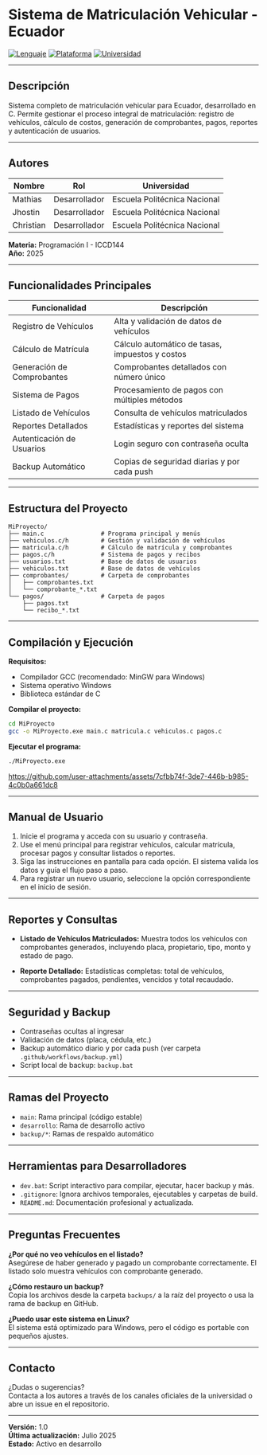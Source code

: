 # Sistema de Matriculación Vehicular - Ecuador

[![Lenguaje](https://img.shields.io/badge/Lenguaje-C-blue.svg)](https://gcc.gnu.org/)
[![Plataforma](https://img.shields.io/badge/Plataforma-Windows-green.svg)](https://www.microsoft.com/windows)
[![Universidad](https://img.shields.io/badge/Universidad-EPN-red.svg)](https://www.epn.edu.ec/)

---

## Descripción

Sistema completo de matriculación vehicular para Ecuador, desarrollado en C. Permite gestionar el proceso integral de matriculación: registro de vehículos, cálculo de costos, generación de comprobantes, pagos, reportes y autenticación de usuarios.

---

## Autores

| Nombre      | Rol         | Universidad                  |
|-------------|-------------|-----------------------------|
| Mathias     | Desarrollador | Escuela Politécnica Nacional |
| Jhostin     | Desarrollador | Escuela Politécnica Nacional |
| Christian   | Desarrollador | Escuela Politécnica Nacional |

**Materia:** Programación I - ICCD144  
**Año:** 2025

---

## Funcionalidades Principales

| Funcionalidad                  | Descripción                                                                 |
|--------------------------------|-----------------------------------------------------------------------------|
| Registro de Vehículos          | Alta y validación de datos de vehículos                                     |
| Cálculo de Matrícula           | Cálculo automático de tasas, impuestos y costos                             |
| Generación de Comprobantes     | Comprobantes detallados con número único                                    |
| Sistema de Pagos               | Procesamiento de pagos con múltiples métodos                                |
| Listado de Vehículos           | Consulta de vehículos matriculados                                          |
| Reportes Detallados            | Estadísticas y reportes del sistema                                         |
| Autenticación de Usuarios      | Login seguro con contraseña oculta                                          |
| Backup Automático              | Copias de seguridad diarias y por cada push                                 |

---

## Estructura del Proyecto

```
MiProyecto/
├── main.c                # Programa principal y menús
├── vehiculos.c/h         # Gestión y validación de vehículos
├── matricula.c/h         # Cálculo de matrícula y comprobantes
├── pagos.c/h             # Sistema de pagos y recibos
├── usuarios.txt          # Base de datos de usuarios
├── vehiculos.txt         # Base de datos de vehículos
├── comprobantes/         # Carpeta de comprobantes
│   ├── comprobantes.txt
│   └── comprobante_*.txt
└── pagos/                # Carpeta de pagos
    ├── pagos.txt
    └── recibo_*.txt
```

---

## Compilación y Ejecución

**Requisitos:**
- Compilador GCC (recomendado: MinGW para Windows)
- Sistema operativo Windows
- Biblioteca estándar de C

**Compilar el proyecto:**
```bash
cd MiProyecto
gcc -o MiProyecto.exe main.c matricula.c vehiculos.c pagos.c
```

**Ejecutar el programa:**
```bash
./MiProyecto.exe
```


https://github.com/user-attachments/assets/7cfbb74f-3de7-446b-b985-4c0b0a661dc8


---

## Manual de Usuario

1. Inicie el programa y acceda con su usuario y contraseña.
2. Use el menú principal para registrar vehículos, calcular matrícula, procesar pagos y consultar listados o reportes.
3. Siga las instrucciones en pantalla para cada opción. El sistema valida los datos y guía el flujo paso a paso.
4. Para registrar un nuevo usuario, seleccione la opción correspondiente en el inicio de sesión.

---

## Reportes y Consultas

- **Listado de Vehículos Matriculados:**
  Muestra todos los vehículos con comprobantes generados, incluyendo placa, propietario, tipo, monto y estado de pago.

- **Reporte Detallado:**
  Estadísticas completas: total de vehículos, comprobantes pagados, pendientes, vencidos y total recaudado.

---

## Seguridad y Backup

- Contraseñas ocultas al ingresar
- Validación de datos (placa, cédula, etc.)
- Backup automático diario y por cada push (ver carpeta `.github/workflows/backup.yml`)
- Script local de backup: `backup.bat`

---

## Ramas del Proyecto

- `main`: Rama principal (código estable)
- `desarrollo`: Rama de desarrollo activo
- `backup/*`: Ramas de respaldo automático

---

## Herramientas para Desarrolladores

- `dev.bat`: Script interactivo para compilar, ejecutar, hacer backup y más.
- `.gitignore`: Ignora archivos temporales, ejecutables y carpetas de build.
- `README.md`: Documentación profesional y actualizada.

---

## Preguntas Frecuentes

**¿Por qué no veo vehículos en el listado?**  
Asegúrese de haber generado y pagado un comprobante correctamente. El listado solo muestra vehículos con comprobante generado.

**¿Cómo restauro un backup?**  
Copia los archivos desde la carpeta `backups/` a la raíz del proyecto o usa la rama de backup en GitHub.

**¿Puedo usar este sistema en Linux?**  
El sistema está optimizado para Windows, pero el código es portable con pequeños ajustes.

---

## Contacto

¿Dudas o sugerencias?  
Contacta a los autores a través de los canales oficiales de la universidad o abre un issue en el repositorio.

---

**Versión:** 1.0  
**Última actualización:** Julio 2025  
**Estado:** Activo en desarrollo
